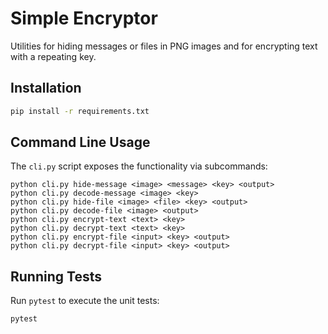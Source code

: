 # Simple Encryptor

Utilities for hiding messages or files in PNG images and for encrypting text with a repeating key.

## Installation

```bash
pip install -r requirements.txt
```

## Command Line Usage

The `cli.py` script exposes the functionality via subcommands:

```
python cli.py hide-message <image> <message> <key> <output>
python cli.py decode-message <image> <key>
python cli.py hide-file <image> <file> <key> <output>
python cli.py decode-file <image> <output>
python cli.py encrypt-text <text> <key>
python cli.py decrypt-text <text> <key>
python cli.py encrypt-file <input> <key> <output>
python cli.py decrypt-file <input> <key> <output>
```

## Running Tests

Run `pytest` to execute the unit tests:

```bash
pytest
```
